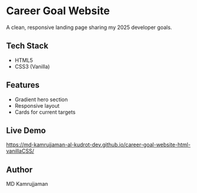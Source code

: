 # Career Goal Website

A clean, responsive landing page sharing my 2025 developer goals.

## Tech Stack
- HTML5
- CSS3 (Vanilla)

## Features
- Gradient hero section
- Responsive layout
- Cards for current targets

## Live Demo
<!-- Add link when deployed -->
https://md-kamrujjaman-al-kudrot-dev.github.io/career-goal-website-html-vanillaCSS/

## Author
MD Kamrujjaman

